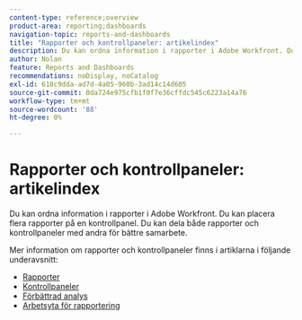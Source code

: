 ```yaml
---
content-type: reference;overview
product-area: reporting;dashboards
navigation-topic: reports-and-dashboards
title: "Rapporter och kontrollpaneler: artikelindex"
description: Du kan ordna information i rapporter i Adobe Workfront. Du kan placera flera rapporter på en kontrollpanel. Du kan dela både rapporter och kontrollpaneler med andra för bättre samarbete.
author: Nolan
feature: Reports and Dashboards
recommendations: noDisplay, noCatalog
exl-id: 618c9dda-ad7d-4a05-960b-3ad14c14d605
source-git-commit: 0da724e975cfb1f0f7e36cffdc545c6223a14a76
workflow-type: tm+mt
source-wordcount: '88'
ht-degree: 0%

---
```



# Rapporter och kontrollpaneler: artikelindex

<!--Audited: 01/2024-->

Du kan ordna information i rapporter i Adobe Workfront. Du kan placera flera rapporter på en kontrollpanel. Du kan dela både rapporter och kontrollpaneler med andra för bättre samarbete.

Mer information om rapporter och kontrollpaneler finns i artiklarna i följande underavsnitt:

* [Rapporter](../reports-and-dashboards/reports/reports-overview.md)
* [Kontrollpaneler](../reports-and-dashboards/dashboards/dashboards-overview.md)
* [Förbättrad analys](../enhanced-analytics/enhanced-analytics.md)
* [Arbetsyta för rapportering](../reports-and-dashboards/reporting-canvas/reporting-canvas.md)
